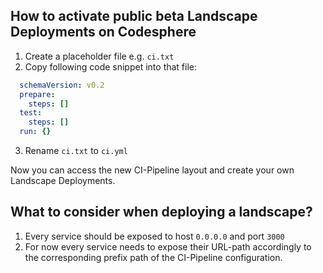## How to activate public beta Landscape Deployments on Codesphere

1. Create a placeholder file e.g. `ci.txt`
2. Copy following code snippet into that file:
   
```yaml
  schemaVersion: v0.2
  prepare:
    steps: []
  test:
    steps: []
  run: {}
``` 
3. Rename `ci.txt` to `ci.yml`

Now you can access the new CI-Pipeline layout and create your own Landscape Deployments.

## What to consider when deploying a landscape?

1. Every service should be exposed to host `0.0.0.0` and port `3000`
2. For now every service needs to expose their URL-path accordingly to the corresponding prefix path of the CI-Pipeline configuration.
